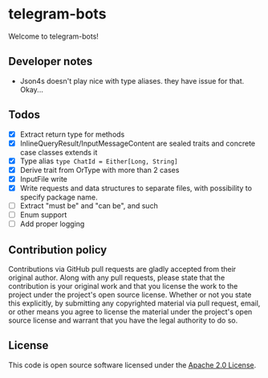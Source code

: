 # telegram-bots

Welcome to telegram-bots!

## Developer notes
* Json4s doesn't play nice with type aliases. they have issue for that. Okay... 

## Todos
- [X] Extract return type for methods
- [X] InlineQueryResult/InputMessageContent are sealed traits and concrete case classes extends it
- [X] Type alias `type ChatId = Either[Long, String]`
- [X] Derive trait from OrType with more than 2 cases
- [X] InputFile write
- [X] Write requests and data structures to separate files, with possibility to specify package name.
- [ ] Extract "must be" and "can be", and such
- [ ] Enum support
- [ ] Add proper logging

## Contribution policy

Contributions via GitHub pull requests are gladly accepted from their original author. Along with any pull requests, please state that the contribution is your original work and that you license the work to the project under the project's open source license. Whether or not you state this explicitly, by submitting any copyrighted material via pull request, email, or other means you agree to license the material under the project's open source license and warrant that you have the legal authority to do so.

## License

This code is open source software licensed under the [Apache 2.0 License](http://www.apache.org/licenses/LICENSE-2.0).
